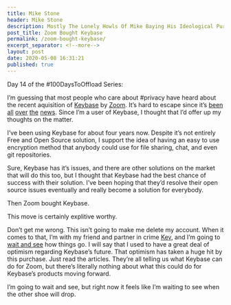 ```yaml
---
title: Mike Stone
header: Mike Stone
description: Mostly The Lonely Howls Of Mike Baying His Ideological Purity At The Moon
post_title: Zoom Bought Keybase
permalink: /zoom-bought-keybase/
excerpt_separator: <!--more-->
layout: post
date: 2020-05-08 16:31:21
published: true
---
```


Day 14 of the #100DaysToOffload Series:

I’m guessing that most people who care about #privacy have heard about the recent aquisition of [Keybase](https://keybase.io) by [Zoom](https://zoom.us). It’s hard to escape since it’s [been](https://in.pcmag.com/how-to-work-from-home/136236/zoom-acquires-keybase-to-help-it-build-end-to-end-encryption-for-video-sessions) [all](https://www.forbes.com/sites/kateoflahertyuk/2020/05/07/zoom-buys-keybase-in-powerful-security-move-how-this-could-change-everything/#3b62e1a81318) [over](https://www.reuters.com/article/zoom-video-commn-acquisition/zoom-buys-secure-messaging-service-keybase-idUSL4N2CP3TB) [the](https://au.news.yahoo.com/zoom-consultant-alex-stamos-weighs-183901056.html) [news](https://www.marketwatch.com/story/zoom-acquires-keybase-as-it-seeks-to-boost-security-efforts-2020-05-07). Since I’m a user of Keybase, I thought that I’d offer up my thoughts on the matter.

<!--more-->

I’ve been using Keybase for about four years now. Despite it’s not entirely Free and Open Source solution, I support the idea of having an easy to use encryption method that anybody could use for file sharing, chat, and even git repositories. 

Sure, Keybase has it’s issues, and there are other solutions on the market that will do this too, but I thought that Keybase had the best chance of success with their solution. I’ve been hoping that they’d resolve their open source issues eventually and really become a solution for everybody.

Then Zoom bought Keybase.

This move is certainly explitive worthy.

Don’t get me wrong. This isn’t going to make me delete my account. When it comes to that, I’m with my friend and partner in crime [Kev](https://fosstodon.org/@kev), and I’m going to [wait and see](https://kevq.uk/keybase-zoom-and-me/) how things go. I will say that I used to have a great deal of optimism regarding Keybase’s future. That optimism has taken a huge hit by this purchase. Just read the articles. They’re all telling us what Keybase can do for Zoom, but there’s literally nothing about what this could do for Keybase’s products moving forward.

I’m going to wait and see, but right now it feels like I’m waiting to see when the other shoe will drop. 
